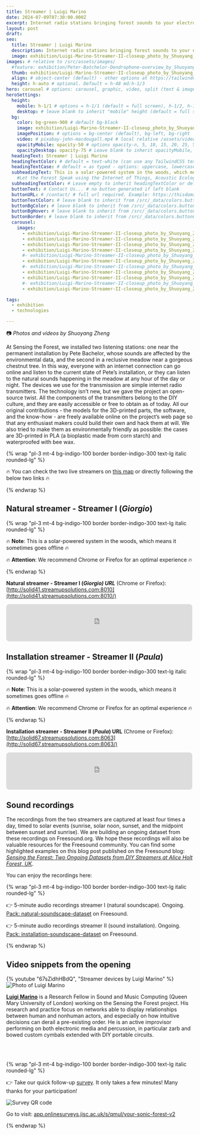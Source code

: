 ```yaml
---
title: Streamer | Luigi Marino
date: 2024-07-09T07:30:00.000Z
excerpt: Internet radio stations bringing forest sounds to your electronic device.
layout: post
draft:
seo:
  title: Streamer | Luigi Marino
  description: Internet radio stations bringing forest sounds to your electronic device.
  image: exhibition/Luigi-Marino-Streamer-II-closeup_photo_by_Shuoyang_Zheng.jpg
images: # relative to /src/assets/images/
  #feature: exhibition/Peter-Batchelor-Dendrophone-overview_by_Shuoyang_Zheng.jpg
  thumb: exhibition/Luigi-Marino-Streamer-II-closeup_photo_by_Shuoyang_Zheng.jpg
  align: # object-center (default) - other options at https://tailwindcss.com/docs/object-position
  height: h-auto # optional. Default = h-48 md:h-1/3
hero: carousel # options: carousel, graphic, video, split (text & image)
heroSettings:
  height:
    mobile: h-1/1 # options = h-1/1 (default = full screen), h-1/2, h-1/3, h-3/4, h-9/10, h-48 (12rem, 192px), h-56 (14rem, 224px), h-64 (16rem, 256px)
    desktop: # leave blank to inherit "mobile" height (default = full screen)
  bg:
    color: bg-green-900 # default bg-black
    image: exhibition/Luigi-Marino-Streamer-II-closeup_photo_by_Shuoyang_Zheng.jpg # relative to /assets/images/
    imagePosition: # options = bg-center (default), bg-left, bg-right
    video: # pixabay-john-macdougall.mp4 # local relative /assets/video/, or full https://... if remote?
    opacityMobile: opacity-50 # options opacity-n, 5, 10, 15, 20, 25, 50, 75, 100 (default)
    opacityDesktop: opacity-75 # Leave blank to inherit opacityMobile, use same options as opacityMobile
  headingText: Streamer | Luigi Marino
  headingTextColor: # default = text-white (can use any TailwindCSS text-[color]-[xxx])
  headingTextCase: # default = as typed - options: uppercase, lowercase, capitalize
  subheadingText: This is a solar-powered system in the woods, which means it sometimes goes offline
    #Let the Forest Speak using the Internet of Things, Acoustic Ecology and Creative AI<br /><span style="color:grey">AHRC-funded project (2023-25) : AH/X011585/1</span>
  subheadingTextColor: # Leave empty to inherit headingTextColor or default (text-white) or use any text-[color]-[xxx]
  buttonText: # Contact Us... # no button generated if left blank
  buttonURL: # /contact/ # full url required. Example: https://thisdomain.com/somepage/
  buttonTextColor: # leave blank to inherit from /src/_data/colors.buttonCustom or buttonDefault
  buttonBgColor: # leave blank to inherit from /src/_data/colors.buttonCustom.bg or buttonDefault.bg
  buttonBgHover: # leave blank to inherit from /src/_data/colors.buttonCustom.bgHover or buttonDefault.bgHover
  buttonBorder: # leave blank to inherit from /src/_data/colors.buttonCustom.border or buttonDefault.border
  carousel:
    images:
      - exhibition/Luigi-Marino-Streamer-II-closeup_photo_by_Shuoyang_Zheng.jpg
      - exhibition/Luigi-Marino-Streamer-II-closeup_photo_by_Shuoyang_Zheng_1.jpg
      - exhibition/Luigi-Marino-Streamer-II-closeup_photo_by_Shuoyang_Zheng_2.jpg
      - exhibition/Luigi-Marino-Streamer-II-closeup_photo_by_Shuoyang_Zheng_3.jpg
      #- exhibition/Luigi-Marino-Streamer-II-closeup_photo_by_Shuoyang_Zheng_4.jpg
      - exhibition/Luigi-Marino-Streamer-II-closeup_photo_by_Shuoyang_Zheng_5.jpg
      #- exhibition/Luigi-Marino-Streamer-II-closeup_photo_by_Shuoyang_Zheng_6.jpg
      - exhibition/Luigi-Marino-Streamer-II-closeup_photo_by_Shuoyang_Zheng_7.jpg
      - exhibition/Luigi-Marino-Streamer-II-closeup_photo_by_Shuoyang_Zheng_8.jpg
      #- exhibition/Luigi-Marino-Streamer-II-closeup_photo_by_Shuoyang_Zheng_9.jpg
      - exhibition/Luigi-Marino-Streamer-II-closeup_photo_by_Shuoyang_Zheng_10.jpg

tags:
  - exhibition
  - technologies

---
```


:camera: *Photos and videos by Shuoyang Zheng*


At Sensing the Forest, we installed two listening stations: one near the permanent installation by Pete Bachelor, whose sounds are affected by the environmental data, and the second in a reclusive meadow near a gorgeous chestnut tree. In this way, everyone with an internet connection can go online and listen to the current state of Pete’s installation, or they can listen to the natural sounds happening in the meadow at any hour of the day or night. The devices we use for the transmission are simple internet radio transmitters. The technology isn’t new, but we gave the project an open-source twist. All the components of the transmitters belong to the DIY culture, and they are easily accessible or free to obtain as of today. All our original contributions - the models for the 3D-printed parts, the software, and the know-how - are freely available online on the project’s web page so that any enthusiast makers could build their own and hack them at will. We also tried to make them as environmentally friendly as possible: the cases are 3D-printed in PLA (a bioplastic made from corn starch) and waterproofed with bee wax.


{% wrap "pl-3 mt-4 bg-indigo-100 border border-indigo-300 text-lg italic rounded-lg" %}


:fire: You can check the two live streamers on [this map](/listen) or directly following the below two links :fire:

{% endwrap %}

## Natural streamer - Streamer I (*Giorgio*)

{% wrap "pl-3 mt-4 bg-indigo-100 border border-indigo-300 text-lg italic rounded-lg" %}

:fire: **Note**: This is a solar-powered system in the woods, which means it sometimes goes offline :fire:

:fire: **Attention**: We recommend Chrome or Firefox for an optimal experience :fire:


{% endwrap %}

**Natural streamer - Streamer I (*Giorgio) URL*** (Chrome or Firefox): 
[http://solid41.streamupsolutions.com:8010](http://solid41.streamupsolutions.com:8010/)

<div class="mt-4 mb-4">
<!--Streamup HTML5 Player-->
<iframe width="500" height="100" src="https://players.dedicateware.com/engine/simple_no_artwork.php?soco=%23FFFFFF&stana=%23F39000&bgco=%23151D28&coco=%23FFFFFF&secure=1&host=solid41.streamupsolutions.com&user=ashgavye&port=8010&mount=STF_Soundscape&autoplay=-1" frameborder="0" scrolling="no" style="border-radius: 8px;"></iframe>
<!--Streamup HTML5 Player-->
</div>

## Installation streamer - Streamer II (*Paula*)

{% wrap "pl-3 mt-4 bg-indigo-100 border border-indigo-300 text-lg italic rounded-lg" %}

:fire: **Note**: This is a solar-powered system in the woods, which means it sometimes goes offline :fire:

:fire: **Attention**: We recommend Chrome or Firefox for an optimal experience :fire:

{% endwrap %}

**Installation streamer - Streamer II (*Paula*) URL** (Chrome or Firefox): 
[http://solid67.streamupsolutions.com:8063](http://solid67.streamupsolutions.com:8063/)

<div class="mt-4 mb-4">
<!--Streamup HTML5 Player-->
<iframe width="500" height="100" src="https://players.dedicateware.com/engine/simple_no_artwork.php?soco=%23FFFFFF&stana=%23F39000&bgco=%23151D28&coco=%23FFFFFF&secure=1&host=solid67.streamupsolutions.com&user=upnybwpf&port=8063&mount=STF_Installation&autoplay=-1" frameborder="0" scrolling="no" style="border-radius: 8px;"></iframe>
<!--Streamup HTML5 Player-->
</div>

## Sound recordings 

The recordings from the two streamers are captured at least four times a day, timed to solar events (sunrise, solar noon, sunset, and the midpoint between sunset and sunrise). We are building an ongoing dataset from these recordings on Freesound.org. We hope these recordings will also be valuable resources for the Freesound community. You can find some highlighted examples on this blog post published on the Freesound blog: *[Sensing the Forest: Two Ongoing Datasets from DIY Streamers at Alice Holt Forest, UK](https://blog.freesound.org/?p=2248)*.

You can enjoy the recordings here:

{% wrap "pl-3 mt-4 bg-indigo-100 border border-indigo-300 text-lg italic rounded-lg" %}

👉 5-minute audio recordings streamer I (natural soundscape). Ongoing. [Pack: natural-soundscape-dataset](https://freesound.org/people/sensingtheforest/packs/42937/) on Freesound. 

👉 5-minute audio recordings streamer II (sound installation). Ongoing. [Pack: installation-soundscape-dataset](https://freesound.org/people/sensingtheforest/packs/43504/) on Freesound.

{% endwrap %}


## Video snippets from the opening

<div class="mt-4 mb-4">
{% youtube "67sZidhHBdQ", "Streamer devices by Luigi Marino" %}
</div>


<div class="bg-gray-200 p-4 mt-4">

<img class="h-48 rounded-full mt-2 mr-2 mb-2 float-left " src="/assets/images/authors/luigi-marino.jpg" alt="Photo of Luigi Marino">

<br />

[**Luigi Marino**](http://www.luigimarino.net/) is a Research Fellow in Sound and Music Computing (Queen Mary University of London) working on the Sensing the Forest project. His research and practice focus on networks able to display relationships between human and nonhuman actors, and especially on how intuitive decisions can derail a pre-existing order. He is an active improvisor performing on both electronic media and percussion, in particular zarb and bowed custom cymbals extended with DIY portable circuits.

<br />
<br />


</div>

{% wrap "pl-3 mt-4 bg-indigo-100 border border-indigo-300 text-lg italic rounded-lg" %}

👉 Take our quick follow-up [survey](https://app.onlinesurveys.jisc.ac.uk/s/qmul/your-sonic-forest-v2). It only takes a few minutes! Many thanks for your participation!

<img class="h-48 rounded-lg mt-2 mr-2 mb-4" src="/assets/images/2025/06/survey-v2-qr-code.png" alt="Survey QR code">

Go to visit: 
[app.onlinesurveys.jisc.ac.uk/s/qmul/your-sonic-forest-v2](https://app.onlinesurveys.jisc.ac.uk/s/qmul/your-sonic-forest-v2) 

{% endwrap %}

